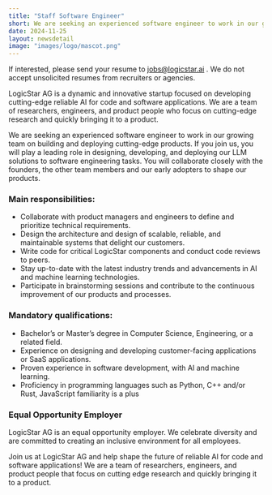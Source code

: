 ```yaml
---
title: "Staff Software Engineer"
short: We are seeking an experienced software engineer to work in our growing team on building and deploying cutting-edge products.
date: 2024-11-25
layout: newsdetail
image: "images/logo/mascot.png"
---
```


If interested, please send your resume to jobs@logicstar.ai . We do not accept unsolicited resumes from recruiters or agencies.

LogicStar AG is a dynamic and innovative startup focused on developing cutting-edge reliable AI for code and software applications. We are a team of researchers, engineers, and product people who focus on cutting-edge research and quickly bringing it to a product.

We are seeking an experienced software engineer to work in our growing team on building and deploying cutting-edge products. If you join us, you will play a leading role in designing, developing, and deploying our LLM solutions to software engineering tasks. You will collaborate closely with the founders, the other team members and our early adopters to shape our products.

### Main responsibilities:
  - Collaborate with product managers and engineers to define and prioritize technical requirements.
  - Design the architecture and design of scalable, reliable, and maintainable systems that delight our customers.
  - Write code for critical LogicStar components and conduct code reviews to peers.
  - Stay up-to-date with the latest industry trends and advancements in AI and machine learning technologies.
  - Participate in brainstorming sessions and contribute to the continuous improvement of our products and processes.

### Mandatory qualifications:
  - Bachelor’s or Master’s degree in Computer Science, Engineering, or a related field.
  - Experience on designing and developing customer-facing applications or SaaS applications.
  - Proven experience in software development, with AI and machine learning.
  - Proficiency in programming languages such as Python,  C++ and/or Rust, JavaScript familiarity is a plus

### Equal Opportunity Employer
LogicStar AG is an equal opportunity employer. We celebrate diversity and are committed to creating an inclusive environment for all employees.

Join us at LogicStar AG and help shape the future of reliable AI for code and software applications! We are a team of researchers, engineers, and product people that focus on cutting edge research and quickly bringing it to a product.